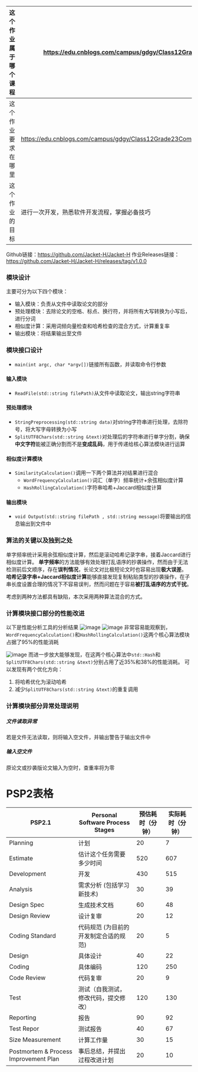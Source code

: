 | 这个作业属于哪个课程 | <https://edu.cnblogs.com/campus/gdgy/Class12Grade23ComputerScience> |
| ---- | ---- |
| 这个作业要求在哪里 | <https://edu.cnblogs.com/campus/gdgy/Class12Grade23ComputerScience/homework/13468> |
| 这个作业的目标 | 进行一次开发，熟悉软件开发流程，掌握必备技巧 |

Github链接：<https://github.com/Jacket-H/Jacket-H>
作业Releases链接：<https://github.com/Jacket-H/Jacket-H/releases/tag/v1.0.0>

### 模块设计
主要可分为以下四个模块：
* 输入模块：负责从文件中读取论文的部分
* 预处理模块：去除论文的空格、标点、换行符，并将所有大写转换为小写后，进行分词
* 相似度计算：采用词频向量检查和哈希检查的混合方式，计算重复率
* 输出模块：将结果输出至文件

### 模块接口设计
- `main(int argc, char *argv[])`链接所有函数，并读取命令行参数
#### 输入模块
- `ReadFile(std::string filePath)`从文件中读取论文，输出string字符串
#### 预处理模块
- `StringPreprocessing(std::string data)`对string字符串进行处理，去除符号，将大写字母转换为小写
- `SplitUTF8Chars(std::string &text)`对处理后的字符串进行单字分割，确保**中文字符**能被正确分割而不是**变成乱码**，用于传递给核心算法模块进行运算
#### 相似度计算模块
- `SimilarityCalculation()`调用一下两个算法并对结果进行混合
  - `WordFrequencyCalculation()`词汇（单字）频率统计+余弦相似度计算
  - `HashRollingCalculation()`字符串哈希+Jaccard相似度计算
#### 输出模块
- `void Output(std::string filePath , std::string message)`将要输出的信息输出到文件中

### 算法的关键以及独到之处
单字频率统计采用余弦相似度计算，然后是滚动哈希记录字串，接着Jaccard进行相似度计算。
**单字频率**的方法能够有效处理打乱语序的抄袭操作，然而由于无法检测前后文顺序，存在**误判情况**，长论文对比极短论文时也容易出现**极大误差**。
**哈希记录字串+Jaccard相似度计算**能够直接发现复制粘贴类型的抄袭操作，在子串长度设置合理的情况下不容易误判，然而问题在于容易**被打乱语序的方式干扰**。

考虑到两种方法都具有缺陷，本次采用两种算法混合的方式。

### 计算模块接口部分的性能改进
以下是性能分析工具的分析结果
![image](https://img2024.cnblogs.com/blog/3699281/202509/3699281-20250922020014561-708782500.png)
![image](https://img2024.cnblogs.com/blog/3699281/202509/3699281-20250922020240154-1229011238.png)
非常容易能观察到，`WordFrequencyCalculation()`和`HashRollingCalculation()`这两个核心算法模块占据了95%的性能消耗

![image](https://img2024.cnblogs.com/blog/3699281/202509/3699281-20250922020642180-1072380995.png)
而进一步放大能够发现，在这两个核心算法中`std::Hash`和`SplitUTF8Chars(std::string &text)`分别占用了近35%和38%的性能消耗。
可以发现有两个优化方向：
1. 将哈希优化为滚动哈希
2. 减少`SplitUTF8Chars(std::string &text)`的重复调用

### 计算模块部分异常处理说明
##### 文件读取异常
若是文件无法读取，则将输入空文件，并输出警告于输出文件中
##### 输入空文件
原论文或抄袭版论文输入为空时，查重率将为零

# PSP2表格

| PSP2.1 | Personal Software Process Stages | 预估耗时（分钟） | 实际耗时（分钟） |
| ---- | ---- | ---- | ---- |
| Planning | 计划 | 20 | 7 |
| Estimate | 估计这个任务需要多少时间 | 520 | 607 |
| Development | 开发 | 430 | 515 |
| Analysis | 需求分析 (包括学习新技术) | 30 | 39 |
| Design Spec | 生成技术文档 | 60 | 48 |
| Design Review | 设计复审 | 20 | 12 |
| Coding Standard | 代码规范 (为目前的开发制定合适的规范) | 20 | 5 |
| Design | 具体设计 | 40 | 22 |
| Coding | 具体编码 | 120 | 250 |
| Code Review | 代码复审 | 20 | 9 |
| Test | 测试（自我测试，修改代码，提交修改） | 120 | 130 |
| Reporting | 报告 | 90 | 92 |
| Test Repor | 测试报告 | 40 | 67 |
| Size Measurement | 计算工作量 | 30 | 15 |
| Postmortem & Process Improvement Plan | 事后总结，并提出过程改进计划 | 20 | 10 |

